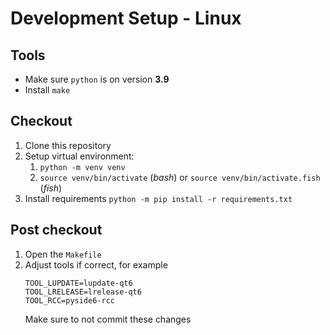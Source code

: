 # Development Setup - Linux

## Tools

* Make sure `python` is on version **3.9**
* Install `make`

## Checkout

1. Clone this repository
1. Setup virtual environment:
    1. `python -m venv venv`
    1. `source venv/bin/activate` (*bash*) or `source venv/bin/activate.fish` (*fish*)
1. Install requirements `python -m pip install -r requirements.txt`

## Post checkout

1. Open the `Makefile`
1. Adjust tools if correct, for example
    ```
   TOOL_LUPDATE=lupdate-qt6
   TOOL_LRELEASE=lrelease-qt6
   TOOL_RCC=pyside6-rcc
   ```
   Make sure to not commit these changes